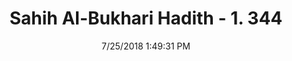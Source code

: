 ---
title        : "Sahih Al-Bukhari Hadith - 1. 344"
date         : 7/25/2018 1:49:31 PM
draft        : false
type         : "hadith"
layout       : "hadith"
BookCode     : "SHB"
VolumeNumber : "1"
HadithNumber : "344"
categories  :  ["Tayammum-A Junub performing Tayammum"]
tags  :  ["Imran bin Husain Al Khuzai"]
---